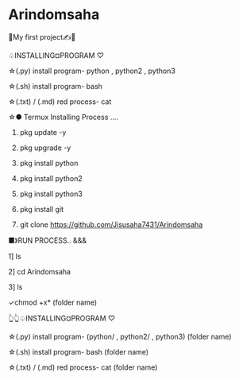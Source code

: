 # Arindomsaha
🙂My first project✍️🙏 


♤INSTALLING¤PROGRAM ♡



☆(.py) install program-
python  , python2  , python3 





☆(.sh) install program-
bash





☆(.txt)  / (.md) red process-
cat




☆● Termux Installing Process ....




1) pkg update -y


2) pkg upgrade -y


3) pkg install python 


4) pkg install python2


5) pkg install python3


6) pkg install git 


7) git clone https://github.com/Jisusaha7431/Arindomsaha




 ■》RUN PROCESS.. &&&
 
 
 1] ls

 
 
 2] cd Arindomsaha
 
 
 3] ls



✓chmod +x* (folder name)


 
 👆👆♤INSTALLING¤PROGRAM ♡
 
 
 
 ☆(.py) install program-
(python/  , python2/  , python3)      (folder name)





☆(.sh) install program-
bash     (folder name)





☆(.txt)  / (.md) red process-
cat      (folder name)







